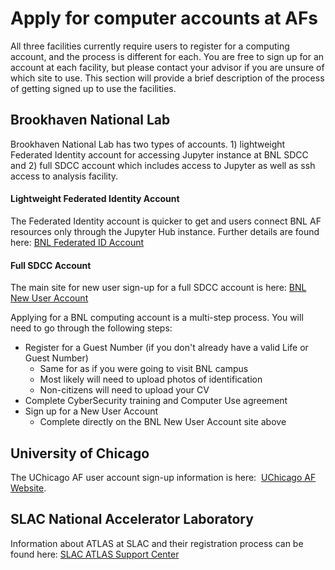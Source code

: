 # Apply for computer accounts at AFs

All three facilities currently require users to register for a computing
account, and the process is different for each. You are free to sign up for an
account at each facility, but please contact your advisor if you are unsure of
which site to use. This section will provide a brief description of the process
of getting signed up to use the facilities.

<!--
# Table of Contents

  - [Brookhaven National Lab](#BNL)
  - [University of Chicago](#UChicago)
  - [SLAC National Accelerator Laboratory](#SLAC)
-->

## <span id="BNL"></span> Brookhaven National Lab

Brookhaven National Lab has two types of accounts. 1) lightweight Federated
Identity account for accessing Jupyter instance at BNL SDCC and 2) full SDCC
account which includes access to Jupyter as well as ssh access to analysis
facility.

#### Lightweight Federated Identity Account

The Federated Identity account is quicker to get and users connect BNL AF
resources only through the Jupyter Hub instance. Further details are found here:
[BNL Federated ID Account](account/BNLFederatedID.md)

#### Full SDCC Account

The main site for new user sign-up for a full SDCC account is here:
[BNL New User Account](https://www.sdcc.bnl.gov/information/getting-started/new-user-account)

Applying for a BNL computing account is a multi-step process. You will need to
go through the following steps:

- Register for a Guest Number (if you don't already have a valid Life or Guest
  Number)
  - Same for as if you were going to visit BNL campus
  - Most likely will need to upload photos of identification
  - Non-citizens will need to upload your CV
- Complete CyberSecurity training and Computer Use agreement
- Sign up for a New User Account
  - Complete directly on the BNL New User Account site above

## <span id="UChicago"></span> University of Chicago

The UChicago AF user account sign-up information is here: 
[UChicago AF Website](https://af.uchicago.edu/).

## <span id="SLAC"></span> SLAC National Accelerator Laboratory

Information about ATLAS at SLAC and their registration process can be found
here:
[SLAC ATLAS Support Center](https://atlas.slack.stanford.edu/atlas-support-center)

<!--
Similar to BNL, the process for signing up for access to SLAC AF is a two-step process:

- User Registration
    - Same as if you were to visit SLAC campus
- Computer Account
    - Fill out a Computer Account Request Form
    - Send to Charles Young (SLAC's designated ATLAS host)
- Request access to ATLAS resource at S3DF
    - Once you have your SLAC Unix account ready, go to https://coact.slack.stanford.edu, login, click "repo" (top
left) and click "Request Access to Facility" (yellow tab). Choose "ATLAS" facility
    - You will get an e-mail when your access to ATLAS facility is approved. After that, go to the same place, then
click "Request Repo Membership" (yellow tab). Choose "usatlas" as repo name, and "ATLAS" as facility name.
    - Once your repo is approved (check your e-mail). Please login and check if your space /sdf/data/atlas/u/<username> is available. If not, [ask for help](../GettingHelp.md).
-->
